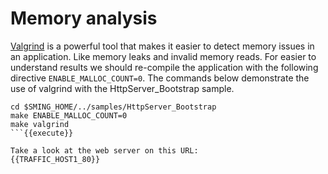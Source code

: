 # Memory analysis

[Valgrind](http://valgrind.org/) is a powerful tool that makes it easier to detect memory issues in an application. Like memory leaks and invalid memory reads.
For easier to understand results we should re-compile the application with the following directive `ENABLE_MALLOC_COUNT=0`.
The commands below demonstrate the use of valgrind with the HttpServer_Bootstrap sample.

```
cd $SMING_HOME/../samples/HttpServer_Bootstrap
make ENABLE_MALLOC_COUNT=0
make valgrind
```{{execute}}

Take a look at the web server on this URL:
{{TRAFFIC_HOST1_80}}

